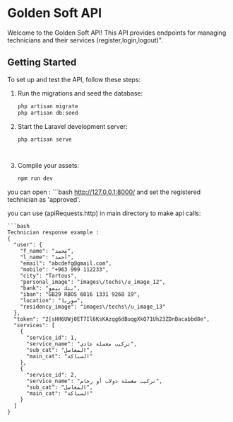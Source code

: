 # Golden Soft API

Welcome to the Golden Soft API! This API provides endpoints for managing technicians and their services (register,login,logout)".

## Getting Started

To set up and test the API, follow these steps:

1. Run the migrations and seed the database:
   ```bash
   php artisan migrate
   php artisan db:seed

2. Start the Laravel development server:
   ```bash
   php artisan serve

  
3. Compile your assets:
   ```bash
   npm run dev


you can open :
    ```bash
    http://127.0.0.1:8000/
and set the registered technician as 'approved'.

you can use (apiRequests.http) in main directory to make api calls:

    ```bash
    Technician response example : 
    {
      "user": {
        "f_name": "محمد",
        "l_name": "أحمد",
        "email": "abcdefg@gmail.com",
        "mobile": "+963 999 112233",
        "city": "Tartous",
        "personal_image": "images\/techs\/u_image_12",
        "bank": "بنك بيمو",
        "iban": "GB29 RBOS 6016 1331 9268 19",
        "location": "سوريا",
        "residency_image": "images\/techs\/u_image_13"
      },
      "token": "2|sHH6UWj0ET7Il6KsKAzqg6dBuqgXkQ71Uh23ZDnBacabbd8e",
      "services": [
        {
          "service_id": 1,
          "service_name": "تركيب مغسلة عادي",
          "sub_cat": "المغاسل",
          "main_cat": "السباكة"
        },
        {
          "service_id": 2,
          "service_name": "تركيب مغسلة دولاب أو رخام",
          "sub_cat": "المغاسل",
          "main_cat": "السباكة"
        }
      ]
    }


